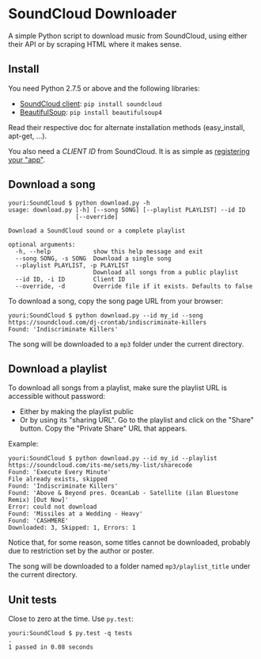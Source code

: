 SoundCloud Downloader
=====================

A simple Python script to download music from SoundCloud, using either their API or by scraping HTML where it makes sense.


## Install

You need Python 2.7.5 or above and the following libraries:

* [SoundCloud client](https://github.com/soundcloud/soundcloud-python): `pip install soundcloud`
* [BeautifulSoup](http://www.crummy.com/software/BeautifulSoup/bs4/doc/#installing-beautiful-soup): `pip install beautifulsoup4`

Read their respective doc for alternate installation methods (easy_install, apt-get, ...).

You also need a *CLIENT ID* from SoundCloud.
It is as simple as [registering your "app"](https://developers.soundcloud.com/).


## Download a song

    youri:SoundCloud $ python download.py -h
    usage: download.py [-h] [--song SONG] [--playlist PLAYLIST] --id ID
                       [--override]

    Download a SoundCloud sound or a complete playlist

    optional arguments:
      -h, --help            show this help message and exit
      --song SONG, -s SONG  Download a single song
      --playlist PLAYLIST, -p PLAYLIST
                            Download all songs from a public playlist
      --id ID, -i ID        Client ID
      --override, -d        Override file if it exists. Defaults to false

To download a song, copy the song page URL from your browser:

    youri:SoundCloud $ python download.py --id my_id --song https://soundcloud.com/dj-crontab/indiscriminate-killers
    Found: 'Indiscriminate Killers'

The song will be downloaded to a `mp3` folder under the current directory.


## Download a playlist

To download all songs from a playlist, make sure the playlist URL is accessible without password:

* Either by making the playlist public
* Or by using its "sharing URL". Go to the playlist and click on the "Share" button. Copy the "Private Share" URL that appears.

Example:

    youri:SoundCloud $ python download.py --id my_id --playlist https://soundcloud.com/its-me/sets/my-list/sharecode
    Found: 'Execute Every Minute'
    File already exists, skipped
    Found: 'Indiscriminate Killers'
    Found: 'Above & Beyond pres. OceanLab - Satellite (ilan Bluestone Remix) [Out Now]'
    Error: could not download
    Found: 'Missiles at a Wedding - Heavy'
    Found: 'CASHMERE'
    Downloaded: 3, Skipped: 1, Errors: 1

Notice that, for some reason, some titles cannot be downloaded, probably due to restriction set by the author or poster.

The song will be downloaded to a folder named `mp3/playlist_title` under the current directory.


## Unit tests

Close to zero at the time. Use `py.test`:

    youri:SoundCloud $ py.test -q tests
    .
    1 passed in 0.08 seconds
